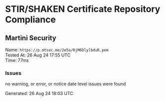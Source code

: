 # STIR/SHAKEN Certificate Repository Compliance

## Martini Security

Name: `https://p.mtsec.me/2e5a/RjM6DlylbduR.pem`\
Tested At: 26 Aug 24 17:55 UTC\
Time: 77ms

### Issues

no warning, or error, or notice date level issues were found

Generated: 26 Aug 24 18:03 UTC